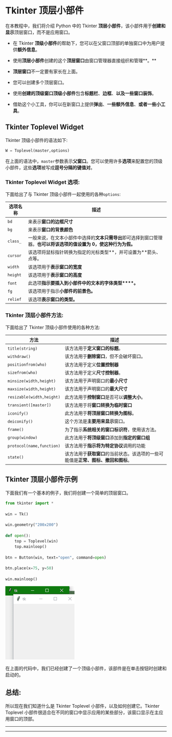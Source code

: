 # Tkinter 顶层小部件

在本教程中，我们将介绍 Python 中的 Tkinter **顶层小部件**，该小部件用于**创建和显示**顶层窗口，而不是应用窗口。

*   在 Tkinter **顶级小部件**的帮助下，您可以在父窗口顶部的单独窗口中为用户提供**额外信息**。

*   使用**顶层小部件**创建的这个**顶层窗口**由窗口管理器直接组织和管理**。**

*   **顶层窗口**不一定要有家长在上面。

*   您可以创建多个顶层窗口。

*   使用**创建的顶级窗口顶级小部件**包含**标题栏**、**边框**、**以及一些窗口装饰**。

*   借助这个小工具，你可以在新窗口上提供**弹出**、**一些额外信息**、**或者一些小工具**。

## Tkinter Toplevel Widget

Tkinter 顶级小部件的语法如下:

```py
W = Toplevel(master,options) 
```

在上面的语法中，`master`参数表示**父窗口**。您可以使用许多**选项**来配置您的顶级小部件，这些**选项**被写成**逗号分隔的键值对**。

### Tkinter Toplevel Widget 选项:

下面给出了与 Tkinter 顶级小部件一起使用的各种`options`:

| **选项名称** | **描述** |
| --- | --- |
| `bd` | 来表示**窗口的边框尺寸** |
| `bg` | 来表示**窗口的背景颜色** |
| `class_` | 一般来说，在文本小部件中选择的**文本只需导出**即可选择到窗口管理器。**也可以将该选项的值设置为 0，使这种行为为假。** |
| `cursor` | 该选项将鼠标指针转换为指定的光标类型**，并可设置为**箭头、点等。 |
| `width` | 该选项用于**表示窗口的宽度** |
| `height` | 该选项用于**表示窗口的高度** |
| `font` | 此选项**指示要插入到小部件中的文本的字体类型****。** |
| `fg` | 该选项用于指示**小部件的前景色。** |
| `relief` | 该选项**表示窗口的类型。** |

### Tkinter 顶层小部件方法:

下面给出了 Tkinter 顶级小部件使用的各种方法:

| **方法** | **描述** |
| --- | --- |
| `title(string)` | 该方法用于**定义窗口的标题**。 |
| `withdraw()` | 该方法用于**删除窗口**，但不会破坏窗口。 |
| `positionfrom(who)` | 该方法用于定义**位置控制器** |
| `sizefrom(who)` | 该方法用于定义**尺寸控制器**。 |
| `minsize(width,height)` | 该方法用于声明窗口的**最小尺寸** |
| `maxsize(width,height)` | 该方法用于声明窗口的**最大尺寸** |
| `resizable(width,height)` | 此方法用于**控制窗口**是否可以**调整大小**。 |
| `transient([master])` | 该方法用于将**窗口转换为临时窗口** |
| `iconify()` | 此方法用于**将顶层窗口转换为图标**。 |
| `deiconify()` | 这个方法是**主要用来显示**窗口。 |
| `frame()` | 为了指示**系统相关的窗口标识符**，使用该方法。 |
| `group(window)` | 此方法用于**将顶级窗口**添加到**指定的窗口组** |
| `protocol(name,function)` | 该方法用于**指示将为特定协议**调用的功能 |
| `state()` | 该方法用于**获取窗口**的当前状态。该选项的一些可能值是**正常、图标、撤回和图标**。 |

## Tkinter 顶层小部件示例

下面我们有一个基本的例子，我们将创建一个简单的顶层窗口。

```py
from tkinter import *  

win = Tk()  

win.geometry("200x200")  

def open():  
    top = Toplevel(win)  
    top.mainloop()  

btn = Button(win, text="open", command=open)  

btn.place(x=75, y=50)  

win.mainloop()
```

![](img/70e9ff4210775fc642be7f91c2c053a9.png)

在上面的代码中，我们已经创建了一个顶级小部件，该部件是在单击按钮时创建和启动的。

## 总结:

所以现在我们知道什么是 Tkinter Toplevel 小部件，以及如何创建它。Tkinter Toplevel 小部件很适合在不同的窗口中显示应用的某些部分，该窗口显示在主应用窗口的顶部。

* * *

* * *